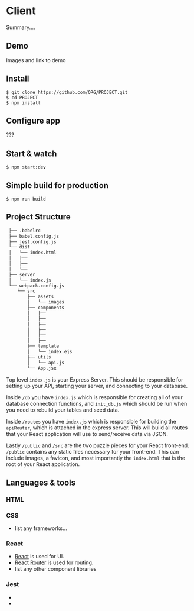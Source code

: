 # Client

Summary....

## Demo

Images and link to demo

## Install

    $ git clone https://github.com/ORG/PROJECT.git
    $ cd PROJECT
    $ npm install

## Configure app

???

## Start & watch

    $ npm start:dev

## Simple build for production

    $ npm run build


## Project Structure


```bash
 ├── .babelrc
 ├── babel.config.js
 ├── jest.config.js
 └── dist
 │   └── index.html
 │   ├──
 │   ├──
 │   └──
 ├── server
 │   └── index.js
 └── webpack.config.js
    └── src
        ├── assets
        │   └── images
        ├── components
        │   ├──
        │   ├──
        │   ├──
        │   ├──
        │   ├──
        │   ├──
        ├── template
        │   └── index.ejs
        ├── utils
        │   └── api.js
        └── App.jsx
```

Top level `index.js` is your Express Server. This should be responsible for setting up your API, starting your server, and connecting to your database.

Inside `/db` you have `index.js` which is responsible for creating all of your database connection functions, and `init_db.js` which should be run when you need to rebuild your tables and seed data.

Inside `/routes` you have `index.js` which is responsible for building the `apiRouter`, which is attached in the express server. This will build all routes that your React application will use to send/receive data via JSON.

Lastly `/public` and `/src` are the two puzzle pieces for your React front-end. `/public` contains any static files necessary for your front-end. This can include images, a favicon, and most importantly the `index.html` that is the root of your React application.


## Languages & tools

### HTML

### CSS

- list any frameworks...

### React

- [React](http://reactjds.org) is used for UI.
- [React Router](https://reactrouter.com) is used for routing.
- list any other component libraries

### Jest
-
-
